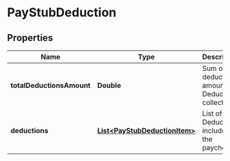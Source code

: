 

# PayStubDeduction


## Properties

| Name | Type | Description | Notes |
|------------ | ------------- | ------------- | -------------|
|**totalDeductionsAmount** | **Double** | Sum of all deduction amounts in Deductions collection |  [optional] |
|**deductions** | [**List&lt;PayStubDeductionItem&gt;**](PayStubDeductionItem.md) | List of Deductions included on the paycheck |  [optional] |



